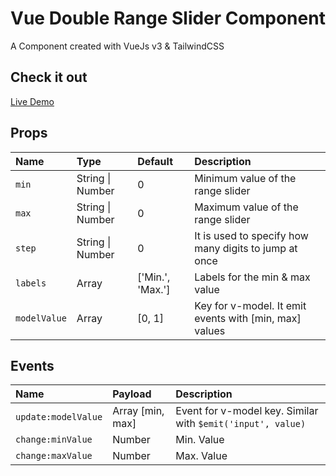 
# Vue Double Range Slider Component
A Component created with VueJs v3 & TailwindCSS

## Check it out
[Live Demo](https://vercel.com/makaraman/vue-double-range-slider)

## Props

| Name | Type   | Default     | Description                |
| :--- | :----- | :---------- | :--------------------------|
| `min` | String \| Number | 0 | Minimum value of the range slider |
| `max` | String \| Number | 0 | Maximum value of the range slider |
| `step` | String \| Number | 0 | It is used to specify how many digits to jump at once|
| `labels` | Array | ['Min.', 'Max.'] | Labels for the min & max value|
| `modelValue` | Array | [0, 1] | Key for v-model. It emit events with [min, max] values|

## Events  

| Name | Payload | Description                |
| :--- | :------ | :--------------------------|
| `update:modelValue` | Array [min, max] | Event for v-model key. Similar with `$emit('input', value)` |
| `change:minValue` | Number | Min. Value |
| `change:maxValue` | Number | Max. Value |
